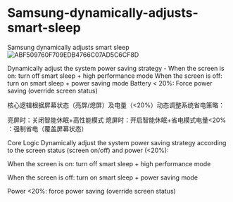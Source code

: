 # Samsung-dynamically-adjusts-smart-sleep
Samsung dynamically adjusts smart sleep
![ABF509760F709EDB4766C07AD5C6CF8D](https://github.com/user-attachments/assets/e7a74bf6-e388-4455-a936-782d507424a7)

Dynamically adjust the system power saving strategy - When the screen is on: turn off smart sleep + high performance mode When the screen is off: turn on smart sleep + power saving mode Battery < 20%: Force power saving (override screen status)

​核心逻辑​
根据屏幕状态（亮屏/熄屏）及电量（<20%）动态调整系统省电策略：

​亮屏时​：关闭智能休眠+高性能模式
​熄屏时​：开启智能休眠+省电模式
​电量<20%​​：强制省电（覆盖屏幕状态）

Core Logic​
Dynamically adjust the system power saving strategy according to the screen status (screen on/off) and power (<20%):

When the screen is on: turn off smart sleep + high performance mode

When the screen is off: turn on smart sleep + power saving mode

Power <20%​​: force power saving (override screen status)
